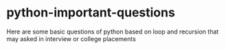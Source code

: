 # python-important-questions
Here are some basic questions of python based on loop and recursion that may asked in interview or college placements
